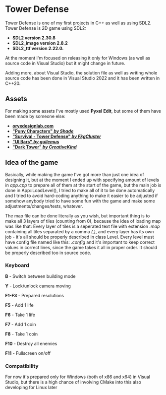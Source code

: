 # Tower Defense
Tower Defense is one of my first projects in C++ as well as using SDL2.
Tower Defense is 2D game using SDL2:
- **SDL2 version 2.30.8**
- **SDL2_image version 2.8.2**
- **SDL2_ttf version 2.22.0.**
  
At the moment I'm focused on releasing it only for Windows (as well as source code in Visual Studio) but it might change in future.

Adding more, about Visual Studio, the solution file as well as writing whole source code has been done in Visual Studio 2022 and it has been written in C++20.

## Assets
For making some assets I've mostly used **Pyxel Edit**, but some of them have been made by someone else:
- [**oryxdesignlab.com**](https://www.oryxdesignlab.com/products/16-bit-fantasy-tileset)
- [**"Puny Characters" *by Shade***](https://merchant-shade.itch.io/16x16-puny-characters)
- [**"Survival - Tower Defense" *by FkgCluster***](https://fkgcluster.itch.io/survivaltowerdefense)
- [**"UI Bars" *by guilemus***](https://guilemus.itch.io/ui-bars)
- [**"Dark Tower" *by CreativeKind***](https://creativekind.itch.io/dark-tower)

## Idea of the game
Basically, while making the game I've got more than just one idea of designing it, but at the moment I ended up with specifying amount of levels in *app.cpp* to prepare all of them at the start of the game, but the main job is done in App::LoadLevel(), I tried to make all of it to be done automatically and I tried to avoid hard-coding anything to make it easier to be adjusted if somehow anybody tried to have some fun with the game and make some adjustments/changes/tests, whatever.

The map file can be done literally as you wish, but important thing is to make all 3 layers of tiles (counting from 0), because the idea of loading map was like that:
Every layer of tiles is a seperated text file with extension *.map* containing all tiles separated by a comma *(,)*, and every layer has its own job - it's all should be properly described in class Level.
Every level must have config file named like this: *.config* and it's important to keep correct values in correct lines, since the game takes it all in proper order. It should be properly described too in source code.
### Keyboard
**B** - Switch between building mode

**Y** - Lock/unlock camera moving

**F1-F3** - Prepared resolutions

**F5** - Add 1 life

**F6** - Take 1 life

**F7** - Add 1 coin

**F8** - Take 1 coin

**F10** - Destroy all enemies

**F11** - Fullscreen on/off

### Compatibility
For now it's prepared only for Windows (both of x86 and x64) in Visual Studio, but there is a high chance of involving CMake into this also developing for Linux later
